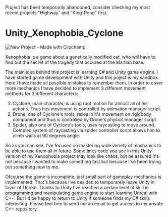 Project has been temporarily abandoned, consider checking my most recent projects "Highway" and "King-Pong" first.

# Unity_Xenophobia_Cyclone
![New Project - Made with Clipchamp](https://github.com/AlkatrazFromMajula/Xenophobia/assets/61757792/a17858ef-85d6-4aa1-9a76-fc9b51c97476)

Xenophobia is a game about a genetically modified cat, who will have to find out the secret of the tragedy that occured at the Martian base.

The main idea behind this project is learning C# and Unity game engine. I have started game development with Unity and this poject is my sandbox.
Here I have made all possible mistakes to remember them. In order to cover more mechanics I have decided to implement 3 different movement methods 
for 3 different characters:

  1) Cyclone, main character, is using root motion for almost all of his actions. Thus hes movement is controlled by animation manager script.
  2) Drone, one of Cyclone's tools, relies in it's movement on rigidbody component and thus is controlled by Drone's physics manager script.
  3) Spider, also one of Cyclone's tools, uses raycasting to move around. Complex system of raycasting via spider controller script allows him to climb walls at 90 degrees angle.

So as you can see, I've focused on mastering wide veriety of machanics to be able to use them all in future. Sometimes code you see in this Unity version of my Xenophobia project may look like chaos, but be assured it's not because I wanted to make something fast but because I've been trying out something new to me. 

Ofcourse the game is incomplete, just small part of gameplay mechanics is implemented. That's because I've desided to temporarely leave Unity in favor of Unreal. Thanks to Unity I've reached a certain level of skill in programming and manipulating game engine to start learning Unreal with C++. But I'd be happy to return to Unity if someone finds my C# skills interesting. Please feel free to send me an email to get access to my private C++ repository.
